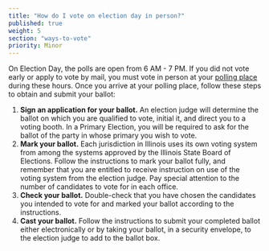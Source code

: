 ```yaml
---
title: "How do I vote on election day in person?"
published: true
weight: 5
section: "ways-to-vote"
priority: Minor
---
```

On Election Day, the polls are open from 6 AM - 7 PM. If you did not vote early or apply to vote by mail, you must vote in person at your [polling place](http://www.elections.il.gov/VotingInformation/RegistrationLookup.aspx) during these hours. Once you arrive at your polling place, follow these steps to obtain and submit your ballot:  
1. **Sign an application for your ballot.** An election judge will determine the ballot on which you are qualified to vote, initial it, and direct you to a voting booth. In a Primary Election, you will be required to ask for the ballot of the party in whose primary you wish to vote.  
2. **Mark your ballot.** Each jurisdiction in Illinois uses its own voting system from among the systems approved by the Illinois State Board of Elections. Follow the instructions to mark your ballot fully, and remember that you are entitled to receive instruction on use of the voting system from the election judge. Pay special attention to the number of candidates to vote for in each office.  
3. **Check your ballot.** Double-check that you have chosen the candidates you intended to vote for and marked your ballot according to the instructions.  
4. **Cast your ballot.** Follow the instructions to submit your completed ballot either electronically or by taking your ballot, in a security envelope, to the election judge to add to the ballot box.  
